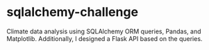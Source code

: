 # sqlalchemy-challenge
Climate data analysis using SQLAlchemy ORM queries, Pandas, and Matplotlib. Additionally, I designed a Flask API based on the queries. 

